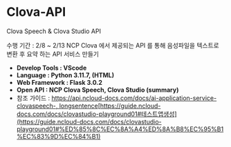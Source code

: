 # Clova-API
Clova Speech &amp; Clova Studio API

수행 기간 : 2/8 ~ 2/13
NCP Clova 에서 제공되는 API 를 통해 음성파일을 텍스트로 변환 후 요약 하는 API 서비스 만들기

- **Develop Tools : VScode**
- **Language : Python 3.11.7, (HTML)**
- **Web Framework : Flask 3.0.2**
- **Open API : NCP Clova Speech, Clova Studio (summary)**
- 참조 가이드 : [https://api.ncloud-docs.com/docs/ai-application-service-clovaspeech-, longsentence](https://api.ncloud-docs.com/docs/ai-application-service-clovaspeech-longsentence)[https://guide.ncloud-docs.com/docs/clovastudio-playground01#테스트앱생성](https://guide.ncloud-docs.com/docs/clovastudio-playground01#%ED%85%8C%EC%8A%A4%ED%8A%B8%EC%95%B1%EC%83%9D%EC%84%B1)

